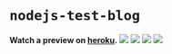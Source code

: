 # `nodejs-test-blog`
**Watch a preview on <a href="https://testblognodejs.herokuapp.com/">heroku</a>.**
![](https://i.imgur.com/4qbn1KY.png)
![](https://i.imgur.com/W46FzY1.png)
![](https://i.imgur.com/KgtQZ67.png)
![](https://i.imgur.com/HxXRUms.png)
